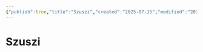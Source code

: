 ```yaml
---
{"publish":true,"title":"Szuszi","created":"2025-07-15","modified":"2025-07-24T20:51:41.837+02:00","published":"2025-07-15","cssclasses":""}
---
```


# Szuszi

